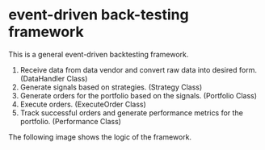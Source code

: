 # event-driven back-testing framework
This is a general event-driven backtesting framework.
1. Receive data from data vendor and convert raw data into desired form. (DataHandler Class)
2. Generate signals based on strategies. (Strategy Class)
3. Generate orders for the portfolio based on the signals. (Portfolio Class)
4. Execute orders. (ExecuteOrder Class)
5. Track successful orders and generate performance metrics for the portfolio. (Performance Class)


The following image shows the logic of the framework.


